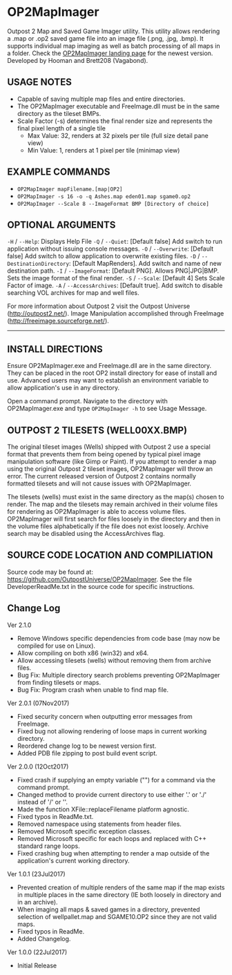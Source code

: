 # OP2MapImager

Outpost 2 Map and Saved Game Imager utility. This utility allows rendering a .map or .op2 saved game file into an image file (.png, .jpg, .bmp). It supports individual map imaging as well as batch processing of all maps in a folder. Check the [OP2MapImager landing page](https://wiki.outpost2.net/doku.php?id=outpost_2:helper_programs:op2mapimager) for the newest version. Developed by Hooman and Brett208 (Vagabond).

## USAGE NOTES
  * Capable of saving multiple map files and entire directories.
  * The OP2MapImager executable and FreeImage.dll must be in the same directory as the tileset BMPs.
  * Scale Factor (-s) determines the final render size and represents the final pixel length of a single tile
    * Max Value: 32, renders at 32 pixels per tile (full size detail pane view)
    * Min Value: 1, renders at 1 pixel per tile (minimap view)

## EXAMPLE COMMANDS
  * `OP2MapImager mapFilename.[map|OP2]`
  * `OP2MapImager -s 16 -o -q Ashes.map eden01.map sgame0.op2`
  * `OP2MapImager --Scale 8 --ImageFormat BMP [Directory of choice]`

## OPTIONAL ARGUMENTS
  `-H` / `--Help`: Displays Help File
  `-Q` / `--Quiet`: [Default false] Add switch to run application without issuing console messages.
  `-O` / `--Overwrite`: [Default false] Add switch to allow application to overwrite existing files.
  `-D` / `--DestinationDirectory`: [Default MapRenders]. Add switch and name of new destination path.
  `-I` / `--ImageFormat`: [Default PNG]. Allows PNG|JPG|BMP. Sets the image format of the final render.
  `-S` / `--Scale`: [Default 4] Sets Scale Factor of image.
  `-A` / `--AccessArchives`: [Default true]. Add switch to disable searching VOL archives for map and well files.

For more information about Outpost 2 visit the Outpost Universe (http://outpost2.net/).
Image Manipulation accomplished through FreeImage (http://freeimage.sourceforge.net/).


----


## INSTALL DIRECTIONS

Ensure OP2MapImager.exe and FreeImage.dll are in the same directory. They can be placed in the root OP2 install directory for ease of install and use. Advanced users may want to establish an environment variable to allow application's use in any directory.

Open a command prompt. Navigate to the directory with OP2MapImager.exe and type `OP2MapImager -h` to see Usage Message.


## OUTPOST 2 TILESETS (WELL00XX.BMP)

The original tileset images (Wells) shipped with Outpost 2 use a special format that prevents them from being opened by typical pixel image manipulation software (like Gimp or Paint). If you attempt to render a map using the original Outpost 2 tileset images, OP2MapImager will throw an error. The current released version of Outpost 2 contains normally formatted tilesets and will not cause issues with OP2MapImager.

The tilesets (wells) must exist in the same directory as the map(s) chosen to render. The map and the tilesets may remain archived in their volume files for rendering as OP2MapImager is able to access volume files. OP2MapImager will first search for files loosely in the directory and then in the volume files alphabetically if the file does not exist loosely. Archive search may be disabled using the AccessArchives flag.


## SOURCE CODE LOCATION AND COMPILIATION

Source code may be found at: https://github.com/OutpostUniverse/OP2MapImager. See the file DeveloperReadMe.txt in the source code for specific instructions.


## Change Log

Ver 2.1.0
 * Remove Windows specific dependencies from code base (may now be compiled for use on Linux).
 * Allow compiling on both x86 (win32) and x64.
 * Allow accessing tilesets (wells) without removing them from archive files.
 * Bug Fix: Multiple directory search problems preventing OP2MapImager from finding tilesets or maps.
 * Bug Fix: Program crash when unable to find map file.

Ver 2.0.1 (07Nov2017)
  * Fixed security concern when outputting error messages from FreeImage.
  * Fixed bug not allowing rendering of loose maps in current working directory.
  * Reordered change log to be newest version first.
  * Added PDB file zipping to post build event script.

Ver 2.0.0 (12Oct2017)
  * Fixed crash if supplying an empty variable ("") for a command via the command prompt.
  * Changed method to provide current directory to use either '.' or './' instead of '/' or '\'.
  * Made the function XFile::replaceFilename platform agnostic.
  * Fixed typos in ReadMe.txt.
  * Removed namespace using statements from header files.
  * Removed Microsoft specific exception classes.
  * Removed Microsoft specific for each loops and replaced with C++ standard range loops.
  * Fixed crashing bug when attempting to render a map outside of the application's current working directory.

Ver 1.0.1 (23Jul2017)
 * Prevented creation of multiple renders of the same map if the map exists in multiple places in the same directory (IE both loosely in directory and in an archive).
 * When imaging all maps & saved games in a directory, prevented selection of wellpallet.map and SGAME10.OP2 since they are not valid maps.
 * Fixed typos in ReadMe.
 * Added Changelog.

Ver 1.0.0 (22Jul2017)
 * Initial Release
